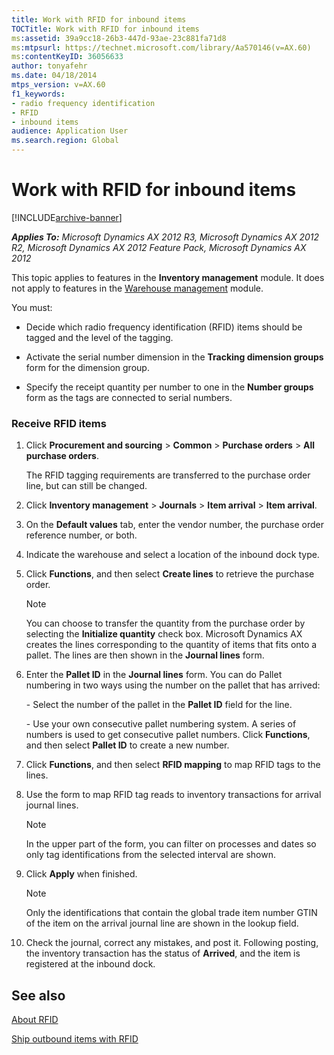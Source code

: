```yaml
---
title: Work with RFID for inbound items
TOCTitle: Work with RFID for inbound items
ms:assetid: 39a9cc18-26b3-447d-93ae-23c881fa71d8
ms:mtpsurl: https://technet.microsoft.com/library/Aa570146(v=AX.60)
ms:contentKeyID: 36056633
author: tonyafehr
ms.date: 04/18/2014
mtps_version: v=AX.60
f1_keywords:
- radio frequency identification
- RFID
- inbound items
audience: Application User
ms.search.region: Global
---
```


# Work with RFID for inbound items 


[!INCLUDE[archive-banner](includes/archive-banner.md)]


_**Applies To:** Microsoft Dynamics AX 2012 R3, Microsoft Dynamics AX 2012 R2, Microsoft Dynamics AX 2012 Feature Pack, Microsoft Dynamics AX 2012_

This topic applies to features in the **Inventory management** module. It does not apply to features in the [Warehouse management](warehouse-management.md) module.

You must:

  - Decide which radio frequency identification (RFID) items should be tagged and the level of the tagging.

  - Activate the serial number dimension in the **Tracking dimension groups** form for the dimension group.

  - Specify the receipt quantity per number to one in the **Number groups** form as the tags are connected to serial numbers.

### Receive RFID items

1.  Click **Procurement and sourcing** \> **Common** \> **Purchase orders** \> **All purchase orders**.
    
    The RFID tagging requirements are transferred to the purchase order line, but can still be changed.

2.  Click **Inventory management** \> **Journals** \> **Item arrival** \> **Item arrival**.

3.  On the **Default values** tab, enter the vendor number, the purchase order reference number, or both.

4.  Indicate the warehouse and select a location of the inbound dock type.

5.  Click **Functions**, and then select **Create lines** to retrieve the purchase order.
    

    > [!NOTE]
    > <P>You can choose to transfer the quantity from the purchase order by selecting the <STRONG>Initialize quantity</STRONG> check box. Microsoft Dynamics AX creates the lines corresponding to the quantity of items that fits onto a pallet. The lines are then shown in the <STRONG>Journal lines</STRONG> form.</P>



6.  Enter the **Pallet ID** in the **Journal lines** form. You can do Pallet numbering in two ways using the number on the pallet that has arrived:
    
    \- Select the number of the pallet in the **Pallet ID** field for the line.
    
    \- Use your own consecutive pallet numbering system. A series of numbers is used to get consecutive pallet numbers. Click **Functions**, and then select **Pallet ID** to create a new number.

7.  Click **Functions**, and then select **RFID mapping** to map RFID tags to the lines.

8.  Use the form to map RFID tag reads to inventory transactions for arrival journal lines.
    

    > [!NOTE]
    > <P>In the upper part of the form, you can filter on processes and dates so only tag identifications from the selected interval are shown.</P>



9.  Click **Apply** when finished.
    

    > [!NOTE]
    > <P>Only the identifications that contain the global trade item number GTIN of the item on the arrival journal line are shown in the lookup field.</P>



10. Check the journal, correct any mistakes, and post it. Following posting, the inventory transaction has the status of **Arrived**, and the item is registered at the inbound dock.

## See also

[About RFID](about-rfid.md)

[Ship outbound items with RFID](ship-outbound-items-with-rfid.md)

  



